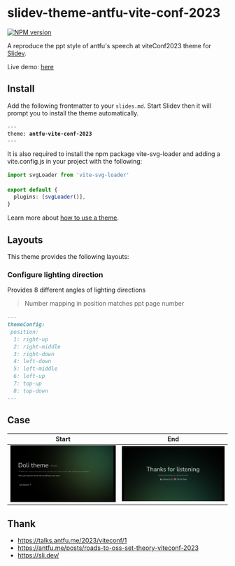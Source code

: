 # slidev-theme-antfu-vite-conf-2023

[![NPM version](https://img.shields.io/npm/v/slidev-theme-antfu-vite-conf-2023?color=3AB9D4&label=)](https://www.npmjs.com/package/slidev-theme-antfu-vite-conf-2023)

A reproduce the ppt style of antfu's speech at viteConf2023 theme for [Slidev](https://github.com/slidevjs/slidev).

Live demo: [here](https://slidev-theme-antfu-vite-conf-2023.fe-ecosphere.com/)

## Install

Add the following frontmatter to your `slides.md`. Start Slidev then it will prompt you to install the theme automatically.

<pre><code>---
theme: <b>antfu-vite-conf-2023</b>
---</code></pre>

It is also required to install the npm package vite-svg-loader and adding a vite.config.js in your project with the following:

```ts
import svgLoader from 'vite-svg-loader'

export default {
  plugins: [svgLoader()],
}
```

Learn more about [how to use a theme](https://sli.dev/themes/use).

## Layouts

This theme provides the following layouts:

### Configure lighting direction

Provides 8 different angles of lighting directions
> Number mapping in position matches ppt page number

```md
---
themeConfig:
 position: 
  1: right-up
  2: right-middle
  3: right-down
  4: left-down
  5: left-middle
  6: left-up
  7: top-up
  8: top-down
---
```

## Case

Start                       | End
:-------------------------:|:-------------------------:
![Start](./public/case-start.png) | ![End](./public/case-end.png)

## Thank

- https://talks.antfu.me/2023/viteconf/1
- https://antfu.me/posts/roads-to-oss-set-theory-viteconf-2023
- https://sli.dev/